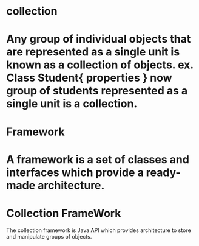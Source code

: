 # collection

Any group of individual objects that are represented as a single unit is known as a collection of objects.
ex. Class Student{
properties
}
now group of students represented as a single unit is a collection.
===========

# Framework
A framework is a set of classes and interfaces which provide a ready-made architecture.
========

# Collection FrameWork
The collection framework is Java API which provides architecture to store and manipulate groups of objects.

